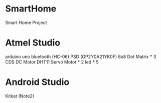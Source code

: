 # SmartHome


Smart Home Project

# Atmel Studio
  arduino uno
  bluetooth (HC-06)
  PSD (GP2Y0A21YK0F)
  8x8 Dot Matrix * 3
  CDS
  DC Motor
  DHT11
  Servo Motor * 2
  led * 5 
  
# Android Studio
  Kitkat (Note2)
